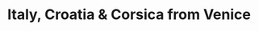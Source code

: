 ---
category: mediterranean
title: Italy, Croatia & Corsica from Venice
class: italy-croatia-and-corsica-from-venice
cruiseline: P&O Cruises, Oceana
special-info: Flights from London, Manchester & Birmingham
price: 519
nights: 7
cruise-url: http://www.planetcruise.co.uk/po-cruises/oceana/11-may-2016/97627?referrersiteid=970
---